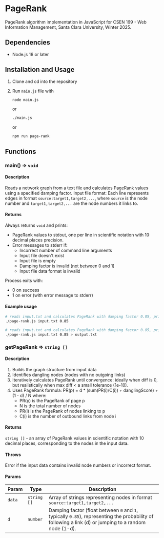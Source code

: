 # PageRank

PageRank algorithm implementation in JavaScript for CSEN 169 -
Web Information Management, Santa Clara University, Winter 2025.

## Dependencies

- Node.js 18 or later

## Installation and Usage

1. Clone and cd into the repository
2. Run `main.js` file with

   ```bash
   node main.js
   ```

   or

   ```bash
   ./main.js
   ```

   or

   ```bash
   npm run page-rank
   ```

## Functions

### main() ⇒ `void`

#### Description

Reads a network graph from a text file and calculates PageRank values using a specified damping factor.
Input file format: Each line represents edges in format `source:target1,target2,...`,
where `source` is the node number and `target1,target2,...` are the node numbers it links to.

#### Returns

Always returns `void` and prints:

- PageRank values to stdout, one per line in scientific notation
  with 10 decimal places precision.
- Error messages to stderr if:
  - Incorrect number of command line arguments
  - Input file doesn't exist
  - Input file is empty
  - Damping factor is invalid (not between 0 and 1)
  - Input file data format is invalid

Process exits with:

- 0 on success
- 1 on error (with error message to stderr)

#### Example usage

```bash
# reads input.txt and calculates PageRank with damping factor 0.85, printing to stdout
./page-rank.js input.txt 0.85
```

```bash
# reads input.txt and calculates PageRank with damping factor 0.85, printing to output.txt
./page-rank.js input.txt 0.85 > output.txt
```

### getPageRank ⇒ `string []`

#### Description

1. Builds the graph structure from input data
2. Identifies dangling nodes (nodes with no outgoing links)
3. Iteratively calculates PageRank until convergence: ideally when diff is 0,
   but realistically when max diff < a small tolerance (1e-10).
4. Uses PageRank formula: PR(p) = d \* (sum(PR(i)/C(i)) + danglingScore) + (1 - d) / N
   where:
   - PR(p) is the PageRank of page p
   - N is the total number of nodes
   - PR(i) is the PageRank of nodes linking to p
   - C(i) is the number of outbound links from node i

#### Returns

`string []` - an array of PageRank values in scientific notation with 10 decimal places,
corresponding to the nodes in the input data.

#### Throws

Error if the input data contains invalid node numbers or incorrect format.

#### Params

| Param  | Type        | Description                                                                                                                                           |
| ------ | ----------- | ----------------------------------------------------------------------------------------------------------------------------------------------------- |
| `data` | `string []` | Array of strings representing nodes in format `source:target1,target2,...`                                                                            |
| `d`    | `number`    | Damping factor (float between `0` and `1`, typically `0.85`), representing the probability of following a link (d) or jumping to a random node (1-d). |
